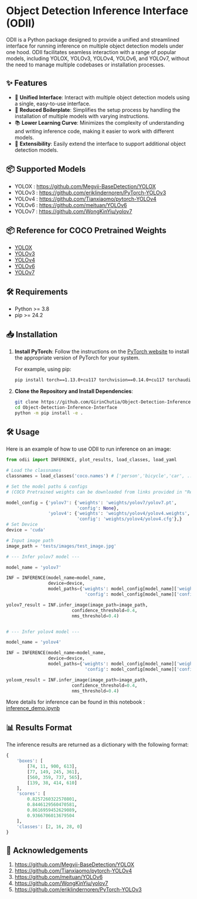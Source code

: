 # Object Detection Inference Interface (ODII)

ODII is a Python package designed to provide a unified and streamlined interface for running inference on multiple object detection models under one hood. 
ODII facilitates seamless interaction with a range of popular models, including YOLOX, YOLOv3, YOLOv4, YOLOv6, and YOLOv7, without the need to manage multiple codebases or installation processes.

## ✨ Features

- 🚀 **Unified Interface**: Interact with multiple object detection models using a single, easy-to-use interface.
- 🧹 **Reduced Boilerplate**: Simplifies the setup process by handling the installation of multiple models with varying instructions.
- 📚 **Lower Learning Curve**: Minimizes the complexity of understanding and writing inference code, making it easier to work with different models.
- 🔄 **Extensibility**: Easily extend the interface to support additional object detection models.

## 📦 Supported Models

- YOLOX  : https://github.com/Megvii-BaseDetection/YOLOX
- YOLOv3 : https://github.com/eriklindernoren/PyTorch-YOLOv3
- YOLOv4 : https://github.com/Tianxiaomo/pytorch-YOLOv4
- YOLOv6 : https://github.com/meituan/YOLOv6
- YOLOv7 : https://github.com/WongKinYiu/yolov7

## 📦 Reference for COCO Pretrained Weights

- [YOLOX](src/odii/yolox/readme.md)
- [YOLOv3](src/odii/yolov3/readme.md)
- [YOLOv4](src/odii/yolov4/readme.md)
- [YOLOv6](src/odii/yolov6/readme.md)
- [YOLOv7](src/odii/yolov7/readme.md)

## 🛠️ Requirements

- Python >= 3.8
- pip >= 24.2

## 📥 Installation

1. **Install PyTorch**: Follow the instructions on the [PyTorch website](https://pytorch.org/get-started/locally/) to install the appropriate version of PyTorch for your system.

   For example, using pip:

   ```bash
   pip install torch==1.13.0+cu117 torchvision==0.14.0+cu117 torchaudio==0.13.0 --extra-index-url https://download.pytorch.org/whl/cu117
   ```

2. **Clone the Repository and Install Dependencies**:

   ```bash
   git clone https://github.com/GirinChutia/Object-Detection-Inference-Interface.git
   cd Object-Detection-Inference-Interface
   python -m pip install -e .
   ```

## 🛠️ Usage

Here is an example of how to use ODII to run inference on an image:

```python
from odii import INFERENCE, plot_results, load_classes, load_yaml

# Load the classnames
classnames = load_classes('coco.names') # ['person','bicycle','car', ... ]

# Set the model paths & configs 
# (COCO Pretrained weights can be downloaded from links provided in "Reference for COCO Pretrained Weights" section)

model_config = {'yolov7': {'weights': 'weights/yolov7/yolov7.pt',
                           'config': None},
                'yolov4': {'weights': 'weights/yolov4/yolov4.weights',
                           'config': 'weights/yolov4/yolov4.cfg'},}
# Set Device
device = 'cuda'

# Input image path
image_path = 'tests/images/test_image.jpg'

# --- Infer yolov7 model ---

model_name = 'yolov7' 

INF = INFERENCE(model_name=model_name,
                device=device,
                model_paths={'weights': model_config[model_name]['weights'],
                              'config': model_config[model_name]['config']})

yolov7_result = INF.infer_image(image_path=image_path,
                         confidence_threshold=0.4,
                         nms_threshold=0.4)


# --- Infer yolov4 model ---

model_name = 'yolov4' 

INF = INFERENCE(model_name=model_name,
                device=device,
                model_paths={'weights': model_config[model_name]['weights'],
                              'config': model_config[model_name]['config']})

yoloxm_result = INF.infer_image(image_path=image_path,
                         confidence_threshold=0.4,
                         nms_threshold=0.4)
```
More details for inference can be found in this notebook : [inference_demo.ipynb](inference_demo.ipynb)

## 📊 Results Format
The inference results are returned as a dictionary with the following format:

```python
{
    'boxes': [
        [74, 11, 900, 613],
        [77, 149, 245, 361],
        [560, 359, 737, 565],
        [139, 38, 414, 610]
    ],
    'scores': [
        0.8257260322570801,
        0.8446129560470581,
        0.8616959452629089,
        0.9366706013679504
    ],
    'classes': [2, 16, 28, 0]
}
```

## 🙏 Acknowledgements

1. https://github.com/Megvii-BaseDetection/YOLOX
2. https://github.com/Tianxiaomo/pytorch-YOLOv4
3. https://github.com/meituan/YOLOv6
4. https://github.com/WongKinYiu/yolov7
5. https://github.com/eriklindernoren/PyTorch-YOLOv3

